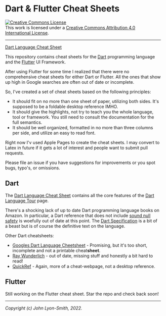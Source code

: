 # Dart & Flutter Cheat Sheets

<a rel="license" href="http://creativecommons.org/licenses/by/4.0/"><img alt="Creative Commons License" style="border-width:0" src="https://i.creativecommons.org/l/by/4.0/88x31.png" /></a><br />This work is licensed under a <a rel="license" href="http://creativecommons.org/licenses/by/4.0/">Creative Commons Attribution 4.0 International License</a>.

---

[Dart Language Cheat Sheet](dart/Dart%20Cheat%20Sheet.pdf)

This repository contains cheat sheets for the [Dart](https://dart.dev/) programming language and the [Flutter](https://flutter.dev/) UI Framework.

After using Flutter for some time I realized that there were no comprehensive cheat sheets for either Dart or Flutter.  All the ones that show up high in Google searches are often out of date or incomplete.

So, I've created a set of cheat sheets based on the following principles:

- It should fit on no more than one sheet of paper, utilizing both sides.  It's supposed to be a foldable desktop reference IMHO.
- It should give the highlights, not try to teach you the whole language, tool or framework. You still need to consult the documentation for the full semantics.
- It should be well organized, formatted in no more than three columns per side, and utilize an easy to read font.

Right now I'v used Apple Pages to create the cheat sheets. I may convert to Latex in future if it gets a lot of interest and people want to submit pull requests.

Please file an issue if you have suggestions for improvements or you spot bugs, typo's, or omissions.

## Dart

The [Dart Language Cheat Sheet](dart/Dart%20Cheat%20Sheet.pdf) contains all the core features of the [Dart Language Tour](https://dart.dev/guides/language/language-tour) page.

There's a shocking lack of up to date Dart programming language books on Amazon. In particular, a Dart reference that does not include [sound null safety](https://dart.dev/null-safety) is woefully out of date at this point.  The [Dart Specification](https://dart.dev/guides/language/specifications/DartLangSpec-v2.10.pdf) is a bit of a beast but is of course the definitive text on the language.

Other Dart cheatsheets:

- [Googles Dart Language Cheetsheet](https://dart.dev/guides/language/cheatsheet) - Promising, but it's too short, incomplete and not a printable cheat**sheet**.
- [Ray Wunderlich](https://koenig-media.raywenderlich.com/uploads/2019/08/RW-Dart-Cheatsheet-1.0.1c.pdf) - out of date, missing stuff and honestly a bit hard to read!
- [QuickRef](https://quickref.me/dart) - Again, more of a cheat-webpage, not a desktop reference.

## Flutter

Still working on the Flutter cheat sheet. Star the repo and check back soon!

---
*Copyright (c) John Lyon-Smith, 2022.*
